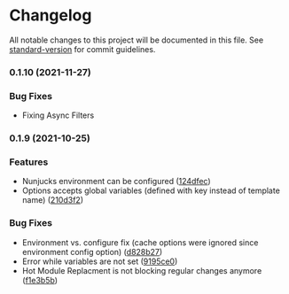 # Changelog

All notable changes to this project will be documented in this file. See [standard-version](https://github.com/conventional-changelog/standard-version) for commit guidelines.

### 0.1.10 (2021-11-27)

### Bug Fixes

* Fixing Async Filters

### 0.1.9 (2021-10-25)


### Features

* Nunjucks environment can be configured ([124dfec](https://github.com/Jax-p/vite-plugin-nunjucks/commit/124dfecdb3a6975c33114a33fede236a824e6ccb))
* Options accepts global variables (defined with key  instead of template name) ([210d3f2](https://github.com/Jax-p/vite-plugin-nunjucks/commit/210d3f299a72f7171408e0dacb9f8cd3d72c141c))


### Bug Fixes

* Environment vs. configure fix (cache options were ignored since environment config option) ([d828b27](https://github.com/Jax-p/vite-plugin-nunjucks/commit/d828b27fcf08a14490894fcb8650499c04372f33))
* Error while variables are not set ([9195ce0](https://github.com/Jax-p/vite-plugin-nunjucks/commit/9195ce0024453938f339cbd575831cfbc8df4d0e))
* Hot Module Replacment is not blocking regular changes anymore ([f1e3b5b](https://github.com/Jax-p/vite-plugin-nunjucks/commit/f1e3b5bb3a53112fdba805620c610f5408b3518d))
